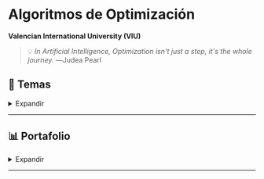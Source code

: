 # Algoritmos de Optimización

**Valencian International University (VIU)**



>💡 *In Artificial Intelligence, Optimization isn't just a step, it's the whole journey.*
―Judea Pearl 

## 📃 Temas


<details>
    <summary> Expandir </summary>
  
## 📃 Descripción

## 📑 Estructura de Ficheros


## 📥 Inputs

### Inputs 



### Datasets 



## ㊙️ Código




## 📲 Outputs


### Preparación de Datos


### Modelado

</details>

----------------




## 📊 Portafolio

<details>
    <summary> Expandir </summary>

- **Actividad Guiada 1 (AG1)**
    - 

- **Actividad Guiada 2 (AG2)**
    - 

- **Actividad Guiada 3 (AG3)**
    - 

- **Trabajo Final**
    - 


</details>

----------------







